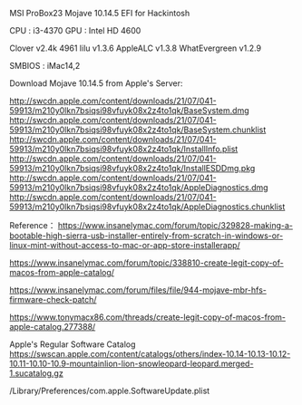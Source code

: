 ﻿MSI ProBox23 Mojave 10.14.5 EFI for Hackintosh

CPU : i3-4370
GPU : Intel HD 4600

Clover         v2.4k 4961
lilu           v1.3.6
AppleALC       v1.3.8
WhatEvergreen  v1.2.9

SMBIOS : iMac14,2

Download Mojave 10.14.5 from Apple's Server:

http://swcdn.apple.com/content/downloads/21/07/041-59913/m210y0lkn7bsiqsi98vfuyk08x2z4to1qk/BaseSystem.dmg
http://swcdn.apple.com/content/downloads/21/07/041-59913/m210y0lkn7bsiqsi98vfuyk08x2z4to1qk/BaseSystem.chunklist
http://swcdn.apple.com/content/downloads/21/07/041-59913/m210y0lkn7bsiqsi98vfuyk08x2z4to1qk/InstallInfo.plist
http://swcdn.apple.com/content/downloads/21/07/041-59913/m210y0lkn7bsiqsi98vfuyk08x2z4to1qk/InstallESDDmg.pkg
http://swcdn.apple.com/content/downloads/21/07/041-59913/m210y0lkn7bsiqsi98vfuyk08x2z4to1qk/AppleDiagnostics.dmg
http://swcdn.apple.com/content/downloads/21/07/041-59913/m210y0lkn7bsiqsi98vfuyk08x2z4to1qk/AppleDiagnostics.chunklist



Reference：
https://www.insanelymac.com/forum/topic/329828-making-a-bootable-high-sierra-usb-installer-entirely-from-scratch-in-windows-or-linux-mint-without-access-to-mac-or-app-store-installerapp/

https://www.insanelymac.com/forum/topic/338810-create-legit-copy-of-macos-from-apple-catalog/

https://www.insanelymac.com/forum/files/file/944-mojave-mbr-hfs-firmware-check-patch/

https://www.tonymacx86.com/threads/create-legit-copy-of-macos-from-apple-catalog.277388/

Apple's Regular Software Catalog
https://swscan.apple.com/content/catalogs/others/index-10.14-10.13-10.12-10.11-10.10-10.9-mountainlion-lion-snowleopard-leopard.merged-1.sucatalog.gz

/Library/Preferences/com.apple.SoftwareUpdate.plist

